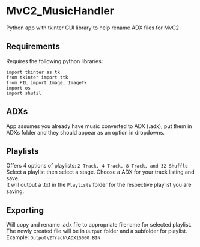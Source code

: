 # MvC2_MusicHandler
 Python app with tkinter GUI library to help rename ADX files for MvC2
## Requirements  
 Requires the following python libraries:  
```Py
import tkinter as tk
from tkinter import ttk
from PIL import Image, ImageTk
import os
import shutil
```
## ADXs  
 App assumes you already have music converted to ADX (.adx), put them in ADXs folder and they should appear as an option in dropdowns.

## Playlists  
 Offers 4 options of playlists: `2 Track, 4 Track, 8 Track, and 32 Shuffle`  
 Select a playlist then select a stage. Choose a ADX for your track listing and save.  
 It will output a .txt in the `Playlists` folder for the respective playlist you are saving.  

## Exporting  
 Will copy and rename .adx file to appropriate filename for selected playlist.  
 The newly created file will be in `Output` folder and a subfolder for playlist.  
 Example: `Output\2Track\ADX1S000.BIN`
